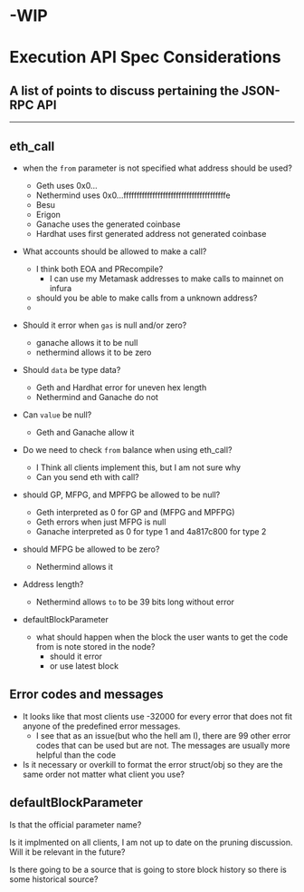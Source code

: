 # -WIP
# Execution API Spec Considerations
A list of points to discuss pertaining the JSON-RPC API
---
---
## eth_call

* when the `from` parameter is not specified what address should be used?
  * Geth uses 0x0...
  * Nethermind uses 0x0...fffffffffffffffffffffffffffffffffffffffe
  * Besu 
  * Erigon
  * Ganache uses the generated coinbase
  * Hardhat uses first generated address not generated coinbase
* What accounts should be allowed to make a call?
  * I think both EOA and PRecompile?
    * I can use my Metamask addresses to make calls to mainnet on infura 
  * should you be able to make calls from a unknown address?
  * 
* Should it error when `gas` is null and/or zero?
  * ganache allows it to be null
  * nethermind allows it to be zero
* Should `data` be type data?
  * Geth and Hardhat error for uneven hex length
  * Nethermind and Ganache do not
* Can `value` be null?
  * Geth and Ganache allow it 
* Do we need to check `from` balance when using eth_call?
  * I Think all clients implement this, but I am not sure why
  * Can you send eth with call?
* should GP, MFPG, and MPFPG be allowed to be null?
  * Geth interpreted as 0 for GP and (MFPG and MPFPG)
  * Geth errors when just MFPG is null
  * Ganache interpreted as 0 for type 1 and 4a817c800 for type 2
* should MFPG be allowed to be zero?
  * Nethermind allows it
  
* Address length?
  * Nethermind allows `to` to be 39 bits long without error
* defaultBlockParameter
  * what should happen when the block the user wants to get the code from is note stored in the node?
    * should it error
    * or use latest block
  
## Error codes and messages
* It looks like that most clients use -32000 for every error that does not fit anyone of the predefined error messages.
  * I see that as an issue(but who the hell am I), there are 99 other error codes that can be used but are not. The messages are usually more helpful than the code
* Is it necessary or overkill to format the error struct/obj so they are the same order not matter what client you use?

## defaultBlockParameter
Is that the official parameter name? 

Is it implmented on all clients, I am not up to date on the pruning discussion. Will it be relevant in the future?

Is there going to be a source that is going to store block history so there is some historical source?